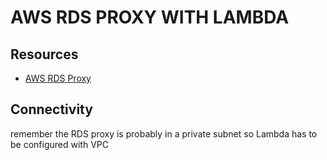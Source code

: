 # AWS RDS PROXY WITH LAMBDA

## Resources

- [AWS RDS Proxy](https://docs.aws.amazon.com/AmazonRDS/latest/UserGuide/rds-proxy.html)

## Connectivity

remember the RDS proxy is probably in a private subnet so Lambda has to be
configured with VPC